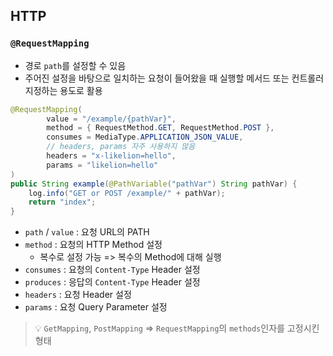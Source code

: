 ## HTTP 
### `@RequestMapping`
- 경로 `path`를 설정할 수 있음
- 주어진 설정을 바탕으로 일치하는 요청이 들어왔을 때 실행할 메서드 또는 컨트롤러 지정하는 용도로 활용
```java
@RequestMapping(
        value = "/example/{pathVar}",
        method = { RequestMethod.GET, RequestMethod.POST },
        consumes = MediaType.APPLICATION_JSON_VALUE,
        // headers, params 자주 사용하지 않음
        headers = "x-likelion=hello",
        params = "likelion=hello"
)
public String example(@PathVariable("pathVar") String pathVar) {
    log.info("GET or POST /example/" + pathVar);
    return "index";
}
```
- `path` / `value` : 요청 URL의 PATH
- `method` : 요청의 HTTP Method 설정
  - 복수로 설정 가능 => 복수의 Method에 대해 실행
- `consumes` : 요청의 `Content-Type` Header 설정
- `produces` : 응답의 `Content-Type` Header 설정
- `headers` : 요청 Header 설정
- `params` : 요청 Query Parameter 설정

> 💡 `GetMapping`, `PostMapping` => `RequestMapping`의 `methods`인자를 고정시킨 형태

